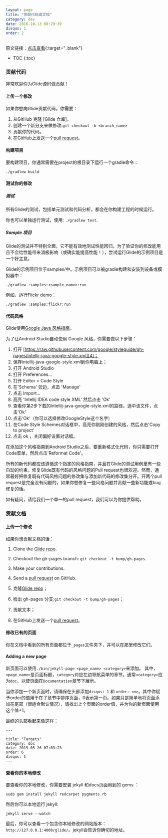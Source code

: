 ```yaml
---
layout: page
title: "贡献代码或文档"
category: dev
date: 2016-10-13 08:29:39
disqus: 1
order: 2
---
```


原文链接：[点击查看](http://bumptech.github.io/glide/dev/contributing.html){:target="_blank"}

* TOC
{:toc}

### 贡献代码

非常欢迎你为Glide源码做贡献！

#### 上传一个修改

如果你想向Glide贡献代码，你需要：

1. 从GitHub 克隆 [Glide 仓库]。
2. 创建一个新分支来做修改:``git checkout -b <branch_name>``
3. 贡献你的代码。
4. 在GitHub上发送一个[pull request][2]。

#### 构建项目

要构建项目，你通常需要在project的根目录下运行一个gradle命令：

``./gradlew build``


#### 测试你的修改

##### 测试

所有Glide的测试，包括单元测试和代码分析，都会在你构建工程的时候运行。

你也可以单独运行测试，使用: ``./gradlew test``.

##### Sample 项目
Glide的测试并不特别全面，它不能有效地测试性能回归。为了验证你的修改能用且不会给性能带来消极影响（或确实能提高性能！），尝试运行Glide的示例项目是一个好主意。

Glide的示例项目位于samples/中。示例项目可以被gradle构建和安装到设备或模拟器中：

``./gradlew :samples:<sample_name>:run``

例如，运行Flickr demo：

``./gradlew :samples:flickr:run``

#### 代码风格

Glide使用[Google Java 风格指南][3]。

为了让Android Studio自动使用 Google 风格，你需要做以下步骤：

1. 打开 [https://raw.githubusercontent.com/google/styleguide/gh-pages/intellij-java-google-style.xml][4]；
3. 保存intellij-java-google-style.xml到你电脑上；
3. 打开 Android Studio
4. 打开 Preferences...
5. 打开 Editor > Code Style
6. 在'Schema' 旁边，点击 'Manage'
7. 点击 Import...
8. 高亮 'Intellij IDEA code style XML' 然后点击 'Ok'
9. 查看你第2步下载的intellij-java-google-style.xml的路径，选中该文件，点击'Ok'
10. 点击'Ok'（你可以选择修改GoogleStyle这个名字）
11. 在Code Style Schemes对话框中，高亮你刚刚创建的风格，然后点击'Copy to project'
12. 点击 ok ，关闭偏好设置对话框。

在添加这个风格指南到Android Studio之后，要重新格式化代码，你只需要打开Code菜单，然后点击'Reformat Code'。

所有的新代码都应该遵循这个指定的风格指南，并且在Glide的测试用例里有一些自动的约束。修复Glide既有代码的风格问题的Pull request也很欢迎。然而，通常最好把修复既有代码风格问题的修改集与添加新代码的修改集分开。开两个pull request是完全没有问题的，如果你想修复一些风格问题并贡献一些新功能或bug修复的话。

如有疑问，请给我们一个单一的pull request，我们可以为你提供帮助。

### 贡献文档

#### 上传一个修改

如果你想贡献文档的话：

1. Clone the [Glide repo][1].
2. Checkout the gh-pages branch: ``git checkout -t bump/gh-pages``.
3. Make your contributions.
4. Send a [pull request][2] on GitHub.

1. 克隆[Glide repo][1]；
2. 检出 gh-pages 分支:``git checkout -t bump/gh-pages``；
3. 贡献文本；
4. 在GitHub上发送一个[pull request][2]。


#### 修改已有的页面

你在文档中看到的所有页面都位于``_pages``文件夹下，并可以在那里修改它们。

#### Adding a new page
新页面可以使用``./bin/jekyll-page <page_name> <category>``来添加。 其中，``<page_name>``是页面标题，``category``对应左边导航菜单的章节。通常``<category>``应为``doc``，以使页面在``Documentation``章节下展示。

当你添加一个新页面时，请确保在头部添加``disqus: 1`` 和 ``order: <n>``。其中你赋予order的值用于在子章节中排序页面，0表示第一页。如果只是简单地将页面添加在尾部（很适合默认情况），请找出上个页面的order值，并为你的新页面使用这个值+1。

最终的头部看起来像这样：
```
---

title: "Targets"
category: doc
date: 2015-05-26 07:03:23
order: 6
disqus: 1
---
```

#### 查看你的本地修改

要查看你的本地修改，你需要安装 jekyll 和docs页面用到的 gems ：

``sudo gem install jekyll redcarpet pygments.rb``

然后你可以本地运行 jekyll:

``jekyll serve --watch``

最后，你可以查看一个包含你本地修改的网站版本：``http://127.0.0.1:4000/glide/``。jekyll会告诉你确切的地址。

[1]: https://github.com/bumptech/glide
[2]: https://help.github.com/articles/creating-a-pull-request/
[3]: https://google.github.io/styleguide/javaguide.html
[4]: https://raw.githubusercontent.com/google/styleguide/gh-pages/intellij-java-google-style.xml

